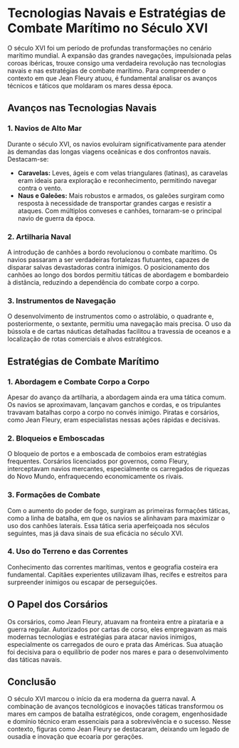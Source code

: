 # Tecnologias Navais e Estratégias de Combate Marítimo no Século XVI

O século XVI foi um período de profundas transformações no cenário marítimo mundial. A expansão das grandes navegações, impulsionada pelas coroas ibéricas, trouxe consigo uma verdadeira revolução nas tecnologias navais e nas estratégias de combate marítimo. Para compreender o contexto em que Jean Fleury atuou, é fundamental analisar os avanços técnicos e táticos que moldaram os mares dessa época.

## Avanços nas Tecnologias Navais

### 1. **Navios de Alto Mar**

Durante o século XVI, os navios evoluíram significativamente para atender às demandas das longas viagens oceânicas e dos confrontos navais. Destacam-se:

- **Caravelas:** Leves, ágeis e com velas triangulares (latinas), as caravelas eram ideais para exploração e reconhecimento, permitindo navegar contra o vento.
- **Naus e Galeões:** Mais robustos e armados, os galeões surgiram como resposta à necessidade de transportar grandes cargas e resistir a ataques. Com múltiplos conveses e canhões, tornaram-se o principal navio de guerra da época.

### 2. **Artilharia Naval**

A introdução de canhões a bordo revolucionou o combate marítimo. Os navios passaram a ser verdadeiras fortalezas flutuantes, capazes de disparar salvas devastadoras contra inimigos. O posicionamento dos canhões ao longo dos bordos permitiu táticas de abordagem e bombardeio à distância, reduzindo a dependência do combate corpo a corpo.

### 3. **Instrumentos de Navegação**

O desenvolvimento de instrumentos como o astrolábio, o quadrante e, posteriormente, o sextante, permitiu uma navegação mais precisa. O uso da bússola e de cartas náuticas detalhadas facilitou a travessia de oceanos e a localização de rotas comerciais e alvos estratégicos.

## Estratégias de Combate Marítimo

### 1. **Abordagem e Combate Corpo a Corpo**

Apesar do avanço da artilharia, a abordagem ainda era uma tática comum. Os navios se aproximavam, lançavam ganchos e cordas, e os tripulantes travavam batalhas corpo a corpo no convés inimigo. Piratas e corsários, como Jean Fleury, eram especialistas nessas ações rápidas e decisivas.

### 2. **Bloqueios e Emboscadas**

O bloqueio de portos e a emboscada de comboios eram estratégias frequentes. Corsários licenciados por governos, como Fleury, interceptavam navios mercantes, especialmente os carregados de riquezas do Novo Mundo, enfraquecendo economicamente os rivais.

### 3. **Formações de Combate**

Com o aumento do poder de fogo, surgiram as primeiras formações táticas, como a linha de batalha, em que os navios se alinhavam para maximizar o uso dos canhões laterais. Essa tática seria aperfeiçoada nos séculos seguintes, mas já dava sinais de sua eficácia no século XVI.

### 4. **Uso do Terreno e das Correntes**

Conhecimento das correntes marítimas, ventos e geografia costeira era fundamental. Capitães experientes utilizavam ilhas, recifes e estreitos para surpreender inimigos ou escapar de perseguições.

## O Papel dos Corsários

Os corsários, como Jean Fleury, atuavam na fronteira entre a pirataria e a guerra regular. Autorizados por cartas de corso, eles empregavam as mais modernas tecnologias e estratégias para atacar navios inimigos, especialmente os carregados de ouro e prata das Américas. Sua atuação foi decisiva para o equilíbrio de poder nos mares e para o desenvolvimento das táticas navais.

## Conclusão

O século XVI marcou o início da era moderna da guerra naval. A combinação de avanços tecnológicos e inovações táticas transformou os mares em campos de batalha estratégicos, onde coragem, engenhosidade e domínio técnico eram essenciais para a sobrevivência e o sucesso. Nesse contexto, figuras como Jean Fleury se destacaram, deixando um legado de ousadia e inovação que ecoaria por gerações.